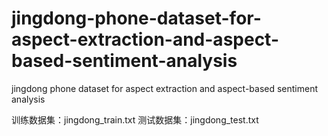 # jingdong-phone-dataset-for-aspect-extraction-and-aspect-based-sentiment-analysis
jingdong phone dataset for aspect extraction and aspect-based sentiment analysis

训练数据集：jingdong_train.txt
测试数据集：jingdong_test.txt
